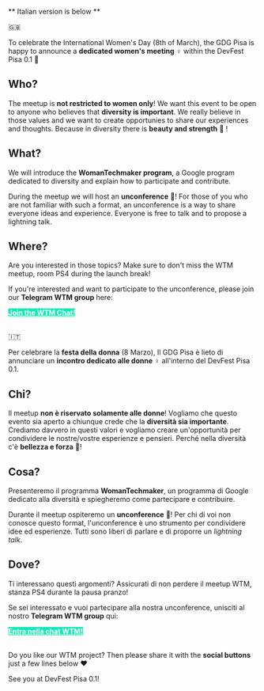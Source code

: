 ** Italian version is below **

🇬🇧

To celebrate the International Women's Day (8th of March), the GDG Pisa is happy to announce a **dedicated women's meeting** ♀ within the DevFest Pisa 0.1 🎉

## Who?
The meetup is **not restricted to women only**! We want this event to be open to anyone who believes that **diversity is important**. We really believe in those values and we want to create opportunies to share our experiences and thoughts. Because in diversity there is **beauty and strength** 💪 !

## What?

We will introduce the **WomanTechmaker program**, a Google program dedicated to diversity and explain how to participate and contribute.

During the meetup we will host an **unconference** 📢! For those of you who are not familiar with such a format, an unconference is a way to share everyone ideas and experience. Everyone is free to talk and to propose a lightning talk.

## Where?

Are you interested in those topics? Make sure to don't miss the WTM meetup, room PS4 during the launch break!

If you're interested and want to participate to the unconference, please join our **Telegram WTM group** here:

<div class="text-center">
<a href="https://t.me/joinchat/BM7uSxFc3opUHvy5cYjS9A" target="_blank" class="style-scope header-content" style="color: white; ">
  <paper-button class="style-scope header-content x-scope paper-button-0" raised="" role="button" tabindex="0" animated="" aria-disabled="false" elevation="1" style="color: white; background: #14eab6;"><b>Join the WTM Chat!</b></paper-button>
</a>
</div>
<br/>

🇮🇹

Per celebrare la **festa della donna** (8 Marzo), Il GDG Pisa è lieto di annunciare un **incontro dedicato alle donne** ♀ all'interno del DevFest Pisa 0.1.

## Chi?
Il meetup **non è riservato solamente alle donne**! Vogliamo che questo evento sia aperto a chiunque crede che la **diversità sia importante**. Crediamo davvero in questi valori e vogliamo creare un'opportunità per condividere le nostre/vostre esperienze e pensieri. Perché nella diversità c'è **bellezza e forza** 💪!

## Cosa?

Presenteremo il programma **WomanTechmaker**, un programma di Google dedicato alla diversità e spiegheremo come partecipare e contribuire.

Durante il meetup ospiteremo un **unconference** 📢! Per chi di voi non conosce questo format, l'unconference è uno strumento per condividere idee ed esperienze. Tutti sono liberi di parlare e di proporre un *lightning talk*.

## Dove?

Ti interessano questi argomenti? Assicurati di non perdere il meetup WTM, stanza PS4 durante la pausa pranzo!

Se sei interessato e vuoi partecipare alla nostra unconference, unisciti al nostro **Telegram WTM group** qui:

<div class="text-center">
<a href="https://t.me/joinchat/BM7uSxFc3opUHvy5cYjS9A" target="_blank" class="style-scope header-content" style="color: white; ">
  <paper-button class="style-scope header-content x-scope paper-button-0" raised="" role="button" tabindex="0" animated="" aria-disabled="false" elevation="1" style="color: white; background: #14eab6;"><b>Entra nella chat WTM!</b></paper-button>
</a>
</div>
<br/>

Do you like our WTM project? Then please share it with the **social buttons** just a few lines below ❤️

See you at DevFest Pisa 0.1!